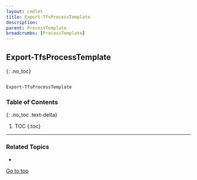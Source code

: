 ```yaml
---
layout: cmdlet
title: Export-TfsProcessTemplate
description: 
parent: ProcessTemplate
breadcrumbs: [ProcessTemplate]
---
```

## Export-TfsProcessTemplate
{: .no_toc}



```powershell

Export-TfsProcessTemplate
```

### Table of Contents
{: .no_toc .text-delta}

1. TOC
{:toc}

-----

### Related Topics

* 


[Go to top](#export-tfsprocesstemplate)


